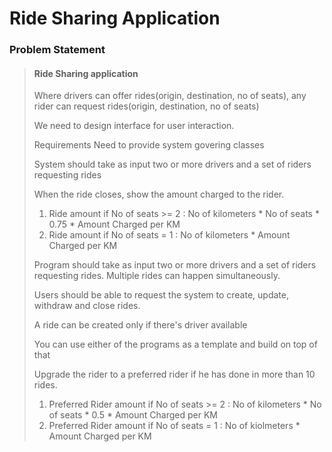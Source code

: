 
# Ride Sharing Application

### Problem Statement

>#### Ride Sharing application
> Where drivers can offer rides(origin, destination, no of seats), any rider can request rides(origin, destination, no of seats) 
> 
> We need to design interface for user interaction.
> 
> Requirements
> Need to provide system govering classes
>
> System should take as input two or more drivers and a set of riders requesting rides
>
> When the ride closes, show the amount charged to the rider.
> 1. Ride amount if No of seats >= 2 : No of kilometers * No of seats * 0.75 * Amount Charged per KM
> 2. Ride amount if No of seats = 1 : No of kilometers * Amount Charged per KM
>
> Program should take as input two or more drivers and a set of riders requesting rides. Multiple rides can happen simultaneously.
>
> Users should be able to request the system to create, update, withdraw and close rides.
>
> A ride can be created only if there's driver available
>
> You can use either of the programs as a template and build on top of that 
>
> Upgrade the rider to a preferred rider if he has done in more than 10 rides.
> 1. Preferred Rider amount if No of seats >= 2 : No of kilometers * No of seats * 0.5 * Amount Charged per KM 
> 2. Preferred Rider amount if No of seats = 1 : No of kiolmeters * Amount Charged per KM 
